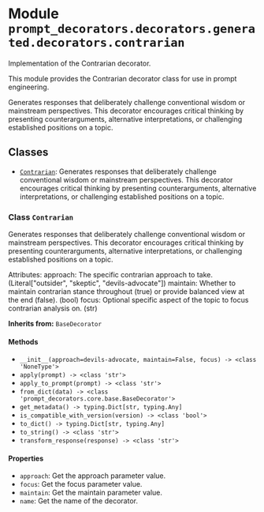 # Module `prompt_decorators.decorators.generated.decorators.contrarian`

Implementation of the Contrarian decorator.

This module provides the Contrarian decorator class for use in prompt engineering.

Generates responses that deliberately challenge conventional wisdom or mainstream perspectives. This decorator encourages critical thinking by presenting counterarguments, alternative interpretations, or challenging established positions on a topic.

## Classes

- [`Contrarian`](#class-contrarian): Generates responses that deliberately challenge conventional wisdom or mainstream perspectives. This decorator encourages critical thinking by presenting counterarguments, alternative interpretations, or challenging established positions on a topic.

### Class `Contrarian`

Generates responses that deliberately challenge conventional wisdom or mainstream perspectives. This decorator encourages critical thinking by presenting counterarguments, alternative interpretations, or challenging established positions on a topic.

Attributes:
    approach: The specific contrarian approach to take. (Literal["outsider", "skeptic", "devils-advocate"])
    maintain: Whether to maintain contrarian stance throughout (true) or provide balanced view at the end (false). (bool)
    focus: Optional specific aspect of the topic to focus contrarian analysis on. (str)

**Inherits from:** `BaseDecorator`

#### Methods

- `__init__(approach=devils-advocate, maintain=False, focus) -> <class 'NoneType'>`
- `apply(prompt) -> <class 'str'>`
- `apply_to_prompt(prompt) -> <class 'str'>`
- `from_dict(data) -> <class 'prompt_decorators.core.base.BaseDecorator'>`
- `get_metadata() -> typing.Dict[str, typing.Any]`
- `is_compatible_with_version(version) -> <class 'bool'>`
- `to_dict() -> typing.Dict[str, typing.Any]`
- `to_string() -> <class 'str'>`
- `transform_response(response) -> <class 'str'>`
#### Properties

- `approach`: Get the approach parameter value.
- `focus`: Get the focus parameter value.
- `maintain`: Get the maintain parameter value.
- `name`: Get the name of the decorator.
